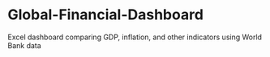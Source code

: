 # Global-Financial-Dashboard
Excel dashboard comparing GDP, inflation, and other indicators using World Bank data

